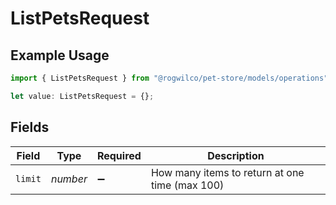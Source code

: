 # ListPetsRequest

## Example Usage

```typescript
import { ListPetsRequest } from "@rogwilco/pet-store/models/operations";

let value: ListPetsRequest = {};
```

## Fields

| Field                                          | Type                                           | Required                                       | Description                                    |
| ---------------------------------------------- | ---------------------------------------------- | ---------------------------------------------- | ---------------------------------------------- |
| `limit`                                        | *number*                                       | :heavy_minus_sign:                             | How many items to return at one time (max 100) |